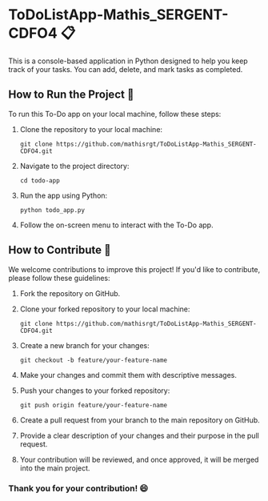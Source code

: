 # ToDoListApp-Mathis_SERGENT-CDFO4 📋
This is a console-based application in Python designed to help you keep track of your tasks. You can add, delete, and mark tasks as completed.

## How to Run the Project 🚀

To run this To-Do app on your local machine, follow these steps:

1. Clone the repository to your local machine:
   ```
   git clone https://github.com/mathisrgt/ToDoListApp-Mathis_SERGENT-CDFO4.git
   ```

2. Navigate to the project directory:
   ```
   cd todo-app
   ```
   
4. Run the app using Python:
   ```
   python todo_app.py
   ```
   
6. Follow the on-screen menu to interact with the To-Do app.

## How to Contribute 🤝

We welcome contributions to improve this project! If you'd like to contribute, please follow these guidelines:

1. Fork the repository on GitHub.

2. Clone your forked repository to your local machine:
   ```
   git clone https://github.com/mathisrgt/ToDoListApp-Mathis_SERGENT-CDFO4.git
   ```
   
4. Create a new branch for your changes:
   ```
   git checkout -b feature/your-feature-name
   ```
   
6. Make your changes and commit them with descriptive messages.

7. Push your changes to your forked repository:
   ```
   git push origin feature/your-feature-name
   ```
   
9. Create a pull request from your branch to the main repository on GitHub.

10. Provide a clear description of your changes and their purpose in the pull request.

11. Your contribution will be reviewed, and once approved, it will be merged into the main project.

### Thank you for your contribution! 😄
